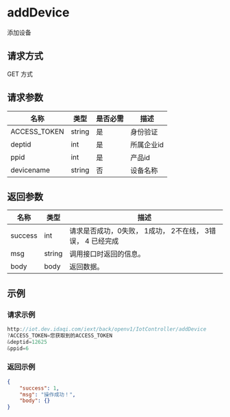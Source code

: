 # addDevice

添加设备

## 请求方式

GET 方式

## 请求参数

| 名称         | 类型   | 是否必需 | 描述       |
| ------------ | ------ | -------- | ---------- |
| ACCESS_TOKEN | string | 是       | 身份验证   |
| deptid       | int    | 是       | 所属企业id |
| ppid         | int    | 是       | 产品id     |
| devicename   | string | 否       | 设备名称   |

## 返回参数

| 名称    | 类型   | 描述                                                       |
| ------- | ------ | ---------------------------------------------------------- |
| success | int    | 请求是否成功，0失败， 1成功， 2不在线， 3错误， 4 已经完成 |
| msg     | string | 调用接口时返回的信息。                                     |
| body    | body   | 返回数据。                                                 |

## 示例

### 请求示例

```java
http://iot.dev.idaqi.com/iext/back/openv1/IotController/addDevice
?ACCESS_TOKEN=您获取到的ACCESS_TOKEN
&deptid=12625
&ppid=6
```

### 返回示例

```json
{
    "success": 1,
    "msg": "操作成功！",
    "body": {}
}
```

